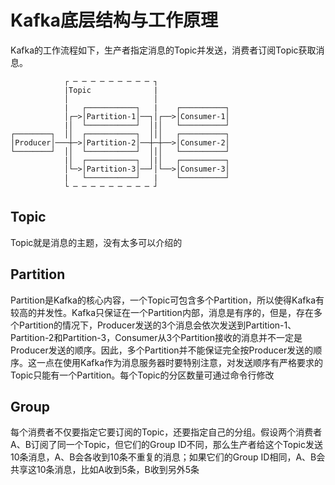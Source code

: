 # Kafka底层结构与工作原理

Kafka的工作流程如下，生产者指定消息的Topic并发送，消费者订阅Topic获取消息。

```ascii
            ┌ ─ ─ ─ ─ ─ ─ ─ ─ ─ ┐
            |Topic              |
            │                   │
            |   ┌───────────┐   |    ┌──────────┐
            │┌─>│Partition-1│──┐│┌──>│Consumer-1│
            |│  └───────────┘  │|│   └──────────┘
┌────────┐  ││  ┌───────────┐  │││   ┌──────────┐
│Producer│───┼─>│Partition-2│──┼─┼──>│Consumer-2│
└────────┘  ││  └───────────┘  │││   └──────────┘
            |│  ┌───────────┐  │|│   ┌──────────┐
            │└─>│Partition-3│──┘│└──>│Consumer-3│
            |   └───────────┘   |    └──────────┘
            └ ─ ─ ─ ─ ─ ─ ─ ─ ─ ┘
```

## Topic

Topic就是消息的主题，没有太多可以介绍的

## Partition

Partition是Kafka的核心内容，一个Topic可包含多个Partition，所以使得Kafka有较高的并发性。Kafka只保证在一个Partition内部，消息是有序的，但是，存在多个Partition的情况下，Producer发送的3个消息会依次发送到Partition-1、Partition-2和Partition-3，Consumer从3个Partition接收的消息并不一定是Producer发送的顺序。因此，多个Partition并不能保证完全按Producer发送的顺序。这一点在使用Kafka作为消息服务器时要特别注意，对发送顺序有严格要求的Topic只能有一个Partition。每个Topic的分区数量可通过命令行修改

## Group

每个消费者不仅要指定它要订阅的Topic，还要指定自己的分组。假设两个消费者A、B订阅了同一个Topic，但它们的Group ID不同，那么生产者给这个Topic发送10条消息，A、B会各收到10条不重复的消息；如果它们的Group ID相同，A、B会共享这10条消息，比如A收到5条，B收到另外5条